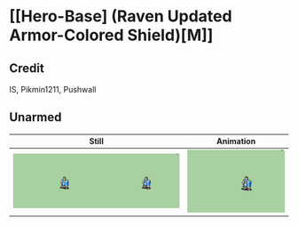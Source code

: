 # [\[Hero-Base\] \(Raven Updated Armor-Colored Shield\)\[M\]]

## Credit

IS, Pikmin1211, Pushwall
	
## Unarmed

| Still | Animation |
| :---: | :-------: |
| ![Unarmed still](./Unarmed_000.png) | ![Unarmed animation](./Unarmed.gif) |
